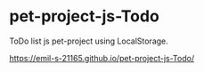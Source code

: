 # pet-project-js-Todo

ToDo list js pet-project using LocalStorage.

https://emil-s-21165.github.io/pet-project-js-Todo/
